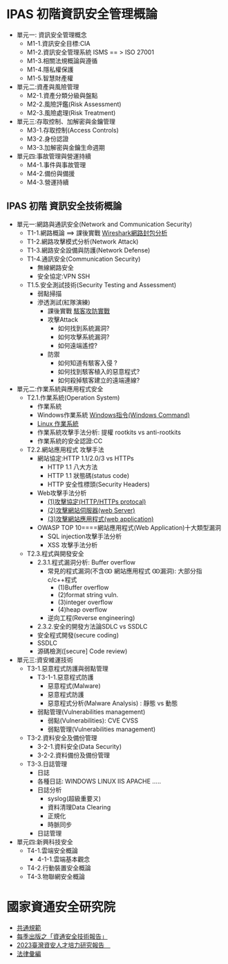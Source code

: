# IPAS 初階資訊安全管理概論
- 單元一: 資訊安全管理概念
  - M1-1.資訊安全目標:CIA
  - M1-2.資訊安全管理系統 ISMS == > ISO 27001
  - M1-3.相關法規概論與遵循
  - M1-4.隱私權保護
  - M1-5.智慧財產權
- 單元二:資產與風險管理
  - M2-1.資產分類分級與盤點
  - M2-2.風險評鑑(Risk Assessment)
  - M2-3.風險處理(Risk Treatment)
- 單元三:存取控制、加解密與金鑰管理
  - M3-1.存取控制(Access Controls)
  - M3-2.身份認證
  - M3-3.加解密與金鑰生命週期
- 單元四:事故管理與營運持續
  - M4-1.事件與事故管理
  - M4-2.備份與備援
  - M4-3.營運持續

## IPAS 初階 資訊安全技術概論
- 單元一:網路與通訊安全(Network and Communication Security)
  - T1-1.網路概論 ==> 課後實戰 [Wireshark網路封包分析](https://github.com/8wingflying/NETWORK20250221/)
  - T1-2.網路攻擊模式分析(Network Attack)
  - T1-3.網路安全設備與防護(Network Defense)
  - T1-4.通訊安全(Communication Security)
    - 無線網路安全
    - 安全協定:VPN SSH 
  - T1.5.安全測試技術(Security Testing and Assessment)
    - 弱點掃描
    - 滲透測試(紅隊演練)
      - 課後實戰 [駭客攻防實戰](https://github.com/8wingflying/MyFirstHackingDay/tree/main/%E9%A7%AD%E5%AE%A2%E6%94%BB%E9%98%B2%E5%AF%A6%E6%88%B0)
      - 攻擊Attack
        - 如何找到系統漏洞?
        - 如何攻擊系統漏洞?
        - 如何遠端遙控?
      - 防禦
        - 如何知道有駭客入侵 ?
        - 如何找到駭客植入的惡意程式?
        - 如何殺掉駭客建立的遠端連線?
- 單元二:作業系統與應用程式安全
  - T2.1.作業系統(Operation System)
    - 作業系統
    - Windows作業系統 [Windows指令(Windows Command)](https://learn.microsoft.com/zh-tw/windows-server/administration/windows-commands/windows-commands)
    - [Linux 作業系統](T_Linux作業系統.md)
    - 作業系統攻擊手法分析: 提權  rootkits vs anti-rootkits
    - 作業系統的安全認證:CC
  - T2.2.網站應用程式 攻擊手法
    - 網站協定:HTTP 1.1/2.0/3 vs HTTPs
      - HTTP 1.1 八大方法
      - HTTP 1.1 狀態碼(status code)
      - HTTP 安全性標頭(Security Headers)
    - Web攻擊手法分析
      - [(1)攻擊協定(HTTP/HTTPs protocal)](WEBsec_1_攻擊http協定.md)
      - [(2)攻擊網站伺服器(web Server)](WEBsec_2_攻擊網站伺服器.md)
      - [(3)攻擊網站應用程式(web application)](WEBsec_3_OWASP_TOP10.md)
    - OWASP TOP 10====網站應用程式(Web Application)十大類型漏洞
      - SQL injection攻擊手法分析
      - XSS 攻擊手法分析
  - T2.3.程式與開發安全
    - 2.3.1.程式漏洞分析: Buffer overflow
      - 常見的程式漏洞(不含Ꙭ 網站應用程式 Ꙭ漏洞): 大部分指c/c++程式
        - (1)Buffer overflow
        - (2)format string vuln.
        - (3)integer overflow
        - (4)heap overflow
      - 逆向工程(Reverse engineering)
    - 2.3.2.安全的開發方法論SDLC vs SSDLC
     - 安全程式開發(secure coding)
     - SSDLC
     - 源碼檢測([secure] Code review)
- 單元三:資安維運技術
  - T3-1.惡意程式防護與弱點管理
    - T3-1-1.惡意程式防護
      - 惡意程式(Malware)
      - 惡意程式防護
      - 惡意程式分析(Malware Analysis) : 靜態 vs 動態
    - 弱點管理(Vulnerabilities management)
      - 弱點(Vulnerabilities):  CVE CVSS
      - 弱點管理(Vulnerabilities management)
  - T3-2.資料安全及備份管理
    - 3-2-1.資料安全(Data Security)
    - 3-2-2.資料備份及備份管理
  - T3-3.日誌管理
    - 日誌
    - 各種日誌: WINDOWS LINUX IIS APACHE .....
    - 日誌分析
      - syslog(超級重要ㄡ)
      - 資料清理Data Clearing
      - 正規化
      - 時脈同步
    - 日誌管理   
- 單元四:新興科技安全
  - T4-1.雲端安全概論
    - 4-1-1.雲端基本觀念
  - T4-2.行動裝置安全概論
  - T4-3.物聯網安全概論



# 國家資通安全研究院
- [共通規範](https://www.nics.nat.gov.tw/cybersecurity_resources/reference_guide/Common_Standards/)
- [每季出版之「資通安全技術報告」](https://www.nics.nat.gov.tw/cybersecurity_resources/publications/Technical_Reports/)
- [2023臺灣資安人才培力研究報告 ](https://www.nics.nat.gov.tw/cybersecurity_resources/publications/Research_Reports/)
- [法律彙編](https://www.nics.nat.gov.tw/cybersecurity_resources/publications/Compilation_of_Laws/)



